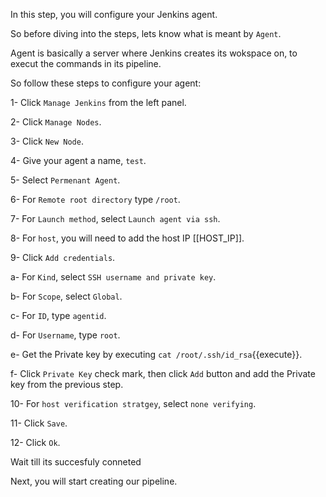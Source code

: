 In this step, you will configure your Jenkins agent.

So before diving into the steps, lets know what is meant by `Agent`.

Agent is basically a server where Jenkins creates its wokspace on, to execut the commands in its pipeline.


So follow these steps to configure your agent:

1- Click `Manage Jenkins` from the left panel.

2- Click `Manage Nodes`.

3- Click `New Node`.

4- Give your agent a name, `test`.

5- Select `Permenant Agent`.

6- For `Remote root directory` type `/root`.

7- For `Launch method`, select `Launch agent via ssh`.

8- For `host`, you will need to add the host IP [[HOST_IP]].

9- Click `Add credentials`.

a- For `Kind`, select `SSH username and private key`.

b- For `Scope`, select `Global`.

c- For `ID`, type `agentid`.

d- For `Username`, type `root`.

e- Get the Private key by executing `cat /root/.ssh/id_rsa`{{execute}}.

f- Click `Private Key` check mark, then click `Add` button and add the Private key from the previous step.

10- For `host verification stratgey`, select `none verifying`.

11- Click `Save`.

12- Click `Ok`.

Wait till its succesfuly conneted

Next, you will start creating our pipeline.